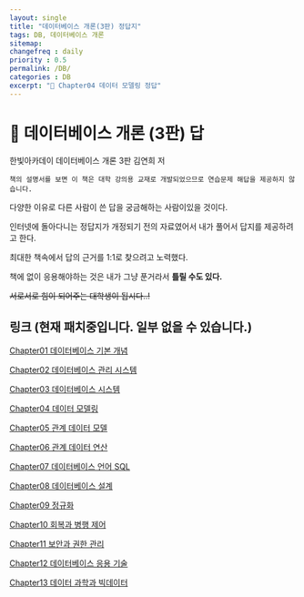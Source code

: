 ```yaml
---
layout: single
title: "데이터베이스 개론(3판) 정답지"
tags: DB, 데이터베이스 개론
sitemap:
changefreq : daily
priority : 0.5
permalink: /DB/
categories : DB
excerpt: "📘 Chapter04 데이터 모델링 정답"
---
```


# 📘 데이터베이스 개론 (3판) 답
한빛아카데이 데이터베이스 개론 3판 김연희 저

```
책의 설명서를 보면 이 책은 대학 강의용 교재로 개발되었으므로 연습문제 해답을 제공하지 않습니다. 
```

다양한 이유로 다른 사람이 쓴 답을 궁금해하는 사람이있을 것이다.

인터넷에 돌아다니는 정답지가 개정되기 전의 자료였어서 내가 풀어서 답지를 제공하려고 한다.

최대한 책속에서 답의 근거를 1:1로 찾으려고 노력했다.  

책에 없이 응용해야하는 것은 내가 그냥 푼거라서 __틀릴 수도 있다.__ 

~~서로서로 힘이 되어주는 대학생이 됩시다..!~~


## 링크 (현재 패치중입니다. 일부 없을 수 있습니다.)


<a href=""> Chapter01 데이터베이스 기본 개념 </a><br>

<a href=""> Chapter02 데이터베이스 관리 시스템 </a><br>

<a href=""> Chapter03 데이터베이스 시스템 </a><br>

<a href=""> Chapter04 데이터 모델링 </a><br>

<a href=""> Chapter05 관계 데이터 모델 </a>

<a href=""> Chapter06 관계 데이터 연산 </a><br>

<a href=""> Chapter07 데이터베이스 언어 SQL </a><br>

<a href=""> Chapter08 데이터베이스 설계 </a><br>

<a href=""> Chapter09 정규화 </a><br>

<a href=""> Chapter10 회복과 병행 제어 </a><br>

<a href=""> Chapter11 보안과 권한 관리 </a><br>

<a href=""> Chapter12 데이터베이스 응용 기술 </a><br>

<a href=""> Chapter13 데이터 과학과 빅데이터 </a><br>




